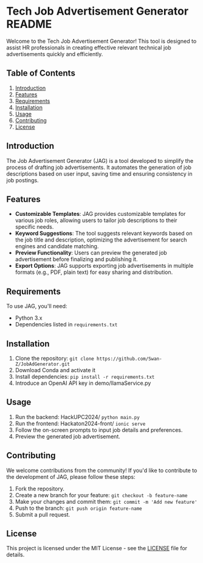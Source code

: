 # Tech Job Advertisement Generator README

Welcome to the Tech Job Advertisement Generator! This tool is designed to assist HR professionals in creating effective relevant technical job advertisements quickly and efficiently.

## Table of Contents

1. [Introduction](#introduction)
2. [Features](#features)
3. [Requirements](#requirements)
4. [Installation](#installation)
5. [Usage](#usage)
6. [Contributing](#contributing)
7. [License](#license)

## Introduction

The Job Advertisement Generator (JAG) is a tool developed to simplify the process of drafting job advertisements. It automates the generation of job descriptions based on user input, saving time and ensuring consistency in job postings.

## Features

- **Customizable Templates**: JAG provides customizable templates for various job roles, allowing users to tailor job descriptions to their specific needs.
- **Keyword Suggestions**: The tool suggests relevant keywords based on the job title and description, optimizing the advertisement for search engines and candidate matching.
- **Preview Functionality**: Users can preview the generated job advertisement before finalizing and publishing it.
- **Export Options**: JAG supports exporting job advertisements in multiple formats (e.g., PDF, plain text) for easy sharing and distribution.

## Requirements

To use JAG, you'll need:
- Python 3.x
- Dependencies listed in `requirements.txt`

## Installation

1. Clone the repository: `git clone https://github.com/Swan-Z/JobAdGenerator.git`
2. Download Conda and activate it
3. Install dependencies: `pip install -r requirements.txt`
4. Introduce an OpenAI API key in demo/llamaService.py

## Usage

1. Run the backend: HackUPC2024/ `python main.py`
2. Run the frontend: Hackaton2024-front/ `ionic serve`
2. Follow the on-screen prompts to input job details and preferences.
3. Preview the generated job advertisement.

## Contributing

We welcome contributions from the community! If you'd like to contribute to the development of JAG, please follow these steps:
1. Fork the repository.
2. Create a new branch for your feature: `git checkout -b feature-name`
3. Make your changes and commit them: `git commit -m 'Add new feature'`
4. Push to the branch: `git push origin feature-name`
5. Submit a pull request.

## License

This project is licensed under the MIT License - see the [LICENSE](LICENSE) file for details.
